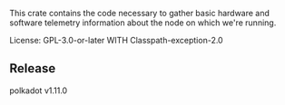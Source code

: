 This crate contains the code necessary to gather basic hardware
and software telemetry information about the node on which we're running.

License: GPL-3.0-or-later WITH Classpath-exception-2.0


## Release

polkadot v1.11.0
